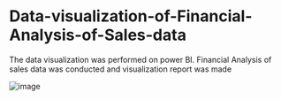 # Data-visualization-of-Financial-Analysis-of-Sales-data
The data visualization was performed on power BI. Financial Analysis of sales data was conducted and visualization report was made


![image](https://www.growthaspire.com/wp-content/uploads/2018/11/Sales-data-analysis-for-sales-managers.png)

